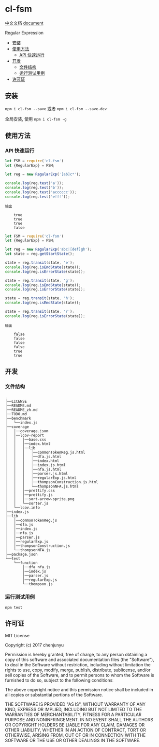# cl-fsm

[中文文档](./README_zh.md)   [document](./README.md)

Regular Expression
- [安装](#%E5%AE%89%E8%A3%85)
- [使用方法](#%E4%BD%BF%E7%94%A8%E6%96%B9%E6%B3%95)
  * [API 快速运行](#api-%E5%BF%AB%E9%80%9F%E8%BF%90%E8%A1%8C)
- [开发](#%E5%BC%80%E5%8F%91)
  * [文件结构](#%E6%96%87%E4%BB%B6%E7%BB%93%E6%9E%84)
  * [运行测试用例](#%E8%BF%90%E8%A1%8C%E6%B5%8B%E8%AF%95%E7%94%A8%E4%BE%8B)
- [许可证](#%E8%AE%B8%E5%8F%AF%E8%AF%81)

## 安装

`npm i cl-fsm --save` 或者 `npm i cl-fsm --save-dev`

全局安装, 使用 `npm i cl-fsm -g`



## 使用方法








### API 快速运行



```js
let FSM = require('cl-fsm')
let {RegularExp} = FSM;

let reg = new RegularExp('[ab]c*');

console.log(reg.test('a'));
console.log(reg.test('b'));
console.log(reg.test('acccccc'));
console.log(reg.test('efff'));
```

```
输出

    true
    true
    true
    false

```



```js
let FSM = require('cl-fsm')
let {RegularExp} = FSM;

let reg = new RegularExp('abc|[def]gh');
let state = reg.getStartState();

state = reg.transit(state, 'e');
console.log(reg.isEndState(state));
console.log(reg.isErrorState(state));

state = reg.transit(state, 'g');
console.log(reg.isEndState(state));
console.log(reg.isErrorState(state));

state = reg.transit(state, 'h');
console.log(reg.isEndState(state));

state = reg.transit(state, 'r');
console.log(reg.isErrorState(state));
```

```
输出

    false
    false
    false
    false
    true
    true

```


## 开发

### 文件结构

```
.    
│──LICENSE    
│──README.md    
│──README_zh.md    
│──TODO.md    
│──benchmark    
│   └──index.js    
│──coverage    
│   │──coverage.json    
│   │──lcov-report    
│   │   │──base.css    
│   │   │──index.html    
│   │   │──lib    
│   │   │   │──commonTokenReg.js.html    
│   │   │   │──dfa.js.html    
│   │   │   │──index.html    
│   │   │   │──index.js.html    
│   │   │   │──nfa.js.html    
│   │   │   │──parser.js.html    
│   │   │   │──regularExp.js.html    
│   │   │   │──thompsonConstruction.js.html    
│   │   │   └──thompsonNFA.js.html    
│   │   │──prettify.css    
│   │   │──prettify.js    
│   │   │──sort-arrow-sprite.png    
│   │   └──sorter.js    
│   └──lcov.info    
│──index.js    
│──lib    
│   │──commonTokenReg.js    
│   │──dfa.js    
│   │──index.js    
│   │──nfa.js    
│   │──parser.js    
│   │──regularExp.js    
│   │──thompsonConstruction.js    
│   └──thompsonNFA.js    
│──package.json    
└──test    
    └──function    
        │──dfa_nfa.js    
        │──index.js    
        │──parser.js    
        │──regularExp.js    
        └──thompson.js     
```


### 运行测试用例

`npm test`

## 许可证

MIT License

Copyright (c) 2017 chenjunyu

Permission is hereby granted, free of charge, to any person obtaining a copy
of this software and associated documentation files (the "Software"), to deal
in the Software without restriction, including without limitation the rights
to use, copy, modify, merge, publish, distribute, sublicense, and/or sell
copies of the Software, and to permit persons to whom the Software is
furnished to do so, subject to the following conditions:

The above copyright notice and this permission notice shall be included in all
copies or substantial portions of the Software.

THE SOFTWARE IS PROVIDED "AS IS", WITHOUT WARRANTY OF ANY KIND, EXPRESS OR
IMPLIED, INCLUDING BUT NOT LIMITED TO THE WARRANTIES OF MERCHANTABILITY,
FITNESS FOR A PARTICULAR PURPOSE AND NONINFRINGEMENT. IN NO EVENT SHALL THE
AUTHORS OR COPYRIGHT HOLDERS BE LIABLE FOR ANY CLAIM, DAMAGES OR OTHER
LIABILITY, WHETHER IN AN ACTION OF CONTRACT, TORT OR OTHERWISE, ARISING FROM,
OUT OF OR IN CONNECTION WITH THE SOFTWARE OR THE USE OR OTHER DEALINGS IN THE
SOFTWARE.
